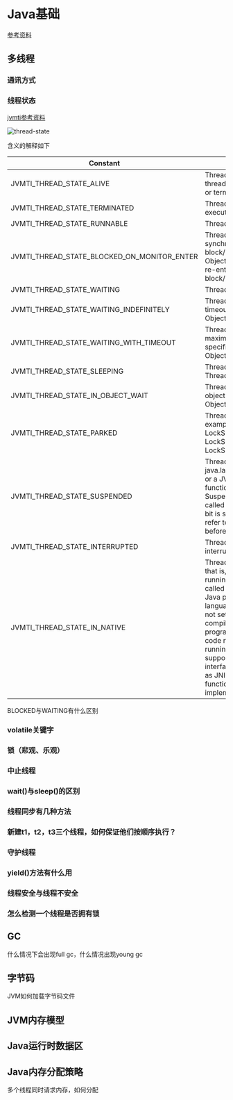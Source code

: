 # Java基础

[参考资料](https://github.com/crossoverJie/JCSprout)

## 多线程

### 通讯方式

### 线程状态

[jvmti参考资料](https://docs.oracle.com/javase/8/docs/platform/jvmti/jvmti.html)

![thread-state](https://github.com/chuanlei/tech-notes/blob/master/pics/thread-state.jpg)

含义的解释如下

|Constant	|	Description|
|----------|--------------------|
|JVMTI_THREAD_STATE_ALIVE	|	Thread is alive. Zero if thread is new (not started) or terminated.|
|JVMTI_THREAD_STATE_TERMINATED	|	Thread has completed execution.|
|JVMTI_THREAD_STATE_RUNNABLE	|	Thread is runnable.|
|JVMTI_THREAD_STATE_BLOCKED_ON_MONITOR_ENTER	|	Thread is waiting to enter a synchronization block/method or, after an Object.wait(), waiting to re-enter a synchronization block/method.|
|JVMTI_THREAD_STATE_WAITING	|	Thread is waiting.|
|JVMTI_THREAD_STATE_WAITING_INDEFINITELY	|	Thread is waiting without a timeout. For example, Object.wait().|
|JVMTI_THREAD_STATE_WAITING_WITH_TIMEOUT	|	Thread is waiting with a maximum time to wait specified. For example, Object.wait(long).|
|JVMTI_THREAD_STATE_SLEEPING	|	Thread is sleeping -- Thread.sleep(long).|
|JVMTI_THREAD_STATE_IN_OBJECT_WAIT	|	Thread is waiting on an object monitor -- Object.wait.|
|JVMTI_THREAD_STATE_PARKED	|	Thread is parked, for example: LockSupport.park, LockSupport.parkUtil and LockSupport.parkNanos.|
|JVMTI_THREAD_STATE_SUSPENDED	|	Thread suspended. java.lang.Thread.suspend() or a JVM TI suspend function (such as SuspendThread) has been called on the thread. If this bit is set, the other bits refer to the thread state before suspension.|
|JVMTI_THREAD_STATE_INTERRUPTED	|	Thread has been interrupted.|
|JVMTI_THREAD_STATE_IN_NATIVE	|	Thread is in native code--that is, a native method is running which has not called back into the VM or Java programming language code.This flag is not set when running VM compiled Java programming language code nor is it set when running VM code or VM support code. Native VM interface functions, such as JNI and JVM TI functions, may be implemented as VM code.|

BLOCKED与WAITING有什么区别

### volatile关键字

### 锁（悲观、乐观）

### 中止线程

### wait()与sleep()的区别

### 线程同步有几种方法

### 新建t1，t2，t3三个线程，如何保证他们按顺序执行？

### 守护线程

### yield()方法有什么用

### 线程安全与线程不安全

### 怎么检测一个线程是否拥有锁



## GC

什么情况下会出现full gc，什么情况出现young gc

## 字节码

JVM如何加载字节码文件

## JVM内存模型

## Java运行时数据区

## Java内存分配策略

多个线程同时请求内存，如何分配






